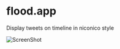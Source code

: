 flood.app
=========

Display tweets on timeline in niconico style

![ScreenShot](http://b123400.net/flood/screenshot3.png)
